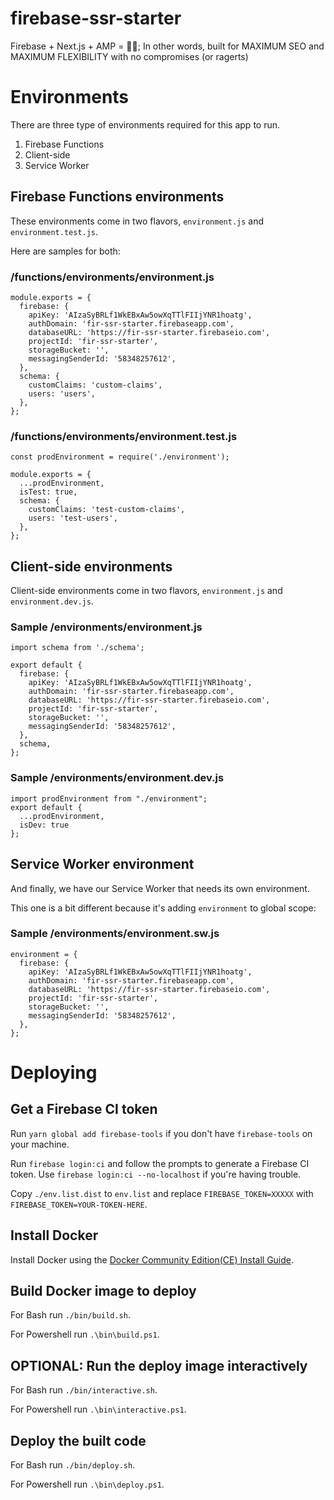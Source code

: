 # firebase-ssr-starter

Firebase + Next.js + AMP = 🐱‍👓; In other words, built for MAXIMUM SEO and MAXIMUM FLEXIBILITY with no compromises (or ragerts)

# Environments

There are three type of environments required for this app to run.

1.  Firebase Functions
2.  Client-side
3.  Service Worker

## Firebase Functions environments

These environments come in two flavors, `environment.js` and `environment.test.js`.

Here are samples for both:

### /functions/environments/environment.js

```
module.exports = {
  firebase: {
    apiKey: 'AIzaSyBRLf1WkEBxAw5owXqTTlFIIjYNR1hoatg',
    authDomain: 'fir-ssr-starter.firebaseapp.com',
    databaseURL: 'https://fir-ssr-starter.firebaseio.com',
    projectId: 'fir-ssr-starter',
    storageBucket: '',
    messagingSenderId: '58348257612',
  },
  schema: {
    customClaims: 'custom-claims',
    users: 'users',
  },
};
```

### /functions/environments/environment.test.js

```
const prodEnvironment = require('./environment');

module.exports = {
  ...prodEnvironment,
  isTest: true,
  schema: {
    customClaims: 'test-custom-claims',
    users: 'test-users',
  },
};
```

## Client-side environments

Client-side environments come in two flavors, `environment.js` and `environment.dev.js`.

### Sample /environments/environment.js

```
import schema from './schema';

export default {
  firebase: {
    apiKey: 'AIzaSyBRLf1WkEBxAw5owXqTTlFIIjYNR1hoatg',
    authDomain: 'fir-ssr-starter.firebaseapp.com',
    databaseURL: 'https://fir-ssr-starter.firebaseio.com',
    projectId: 'fir-ssr-starter',
    storageBucket: '',
    messagingSenderId: '58348257612',
  },
  schema,
};
```

### Sample /environments/environment.dev.js

```
import prodEnvironment from "./environment";
export default {
  ...prodEnvironment,
  isDev: true
};
```

## Service Worker environment

And finally, we have our Service Worker that needs its own environment.

This one is a bit different because it's adding `environment` to global scope:

### Sample /environments/environment.sw.js

```
environment = {
  firebase: {
    apiKey: 'AIzaSyBRLf1WkEBxAw5owXqTTlFIIjYNR1hoatg',
    authDomain: 'fir-ssr-starter.firebaseapp.com',
    databaseURL: 'https://fir-ssr-starter.firebaseio.com',
    projectId: 'fir-ssr-starter',
    storageBucket: '',
    messagingSenderId: '58348257612',
  },
};
```

# Deploying

## Get a Firebase CI token

Run `yarn global add firebase-tools` if you don't have `firebase-tools` on your machine.

Run `firebase login:ci` and follow the prompts to generate a Firebase CI token. Use `firebase login:ci --no-localhost` if you're having trouble.

Copy `./env.list.dist` to `env.list` and replace `FIREBASE_TOKEN=XXXXX` with `FIREBASE_TOKEN=YOUR-TOKEN-HERE`.

## Install Docker

Install Docker using the [Docker Community Edition(CE) Install Guide](https://docs.docker.com/install/).

## Build Docker image to deploy

For Bash run `./bin/build.sh`.

For Powershell run `.\bin\build.ps1`.

## OPTIONAL: Run the deploy image interactively

For Bash run `./bin/interactive.sh`.

For Powershell run `.\bin\interactive.ps1`.

## Deploy the built code

For Bash run `./bin/deploy.sh`.

For Powershell run `.\bin\deploy.ps1`.
